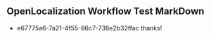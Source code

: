 ## OpenLocalization Workflow Test MarkDown
* e67775a6-7a21-4f55-86c7-738e2b32ffac 
thanks!<!--HONumber=Mar16_HO2-->

